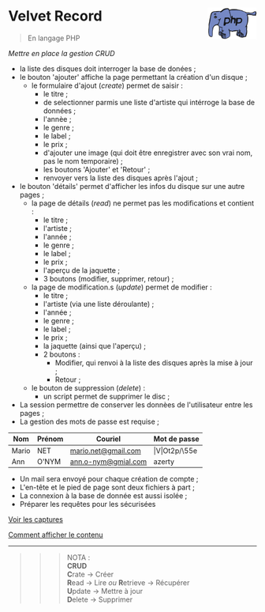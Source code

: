 # **Velvet Record** <img align="right" src="../../src/img/php.gif" alt="PHP" title="PHP" widht="auto" height="64px">

> En langage PHP

*Mettre en place la gestion CRUD*

- la liste des disques doit interroger la base de donées ;
- le bouton 'ajouter' affiche la page permettant la création d'un disque ;
    - le formulaire d'ajout (*create*) permet de saisir :
        - le titre ;
        - de selectionner parmis une liste d'artiste qui intérroge la base de données ;
        - l'annèe ;
        - le genre ;
        - le label ;
        - le prix ;
        - d'ajouter une image (qui doit être enregistrer avec son vrai nom, pas le nom temporaire) ;
        - les boutons 'Ajouter' et 'Retour' ;
        - renvoyer vers la liste des disques après l'ajout ;
- le bouton 'détails' permet d'afficher les infos du disque sur une autre pages ;
    - la page de détails (*read*) ne permet pas les modifications et contient :
        - le titre ;
        - l'artiste ;
        - l'année ;
        - le genre ;
        - le label ;
        - le prix ;
        - l'aperçu de la jaquette ;
        - 3 boutons (modifier, supprimer, retour) ;
    - la page de modification.s (*update*) permet de modifier :
        - le titre ;
        - l'artiste (via une liste déroulante) ;
        - l'année ;
        - le genre ;
        - le label ;
        - le prix ;
        - la jaquette (ainsi que l'aperçu) ;
        - 2 boutons :
            - Modifier, qui renvoi à la liste des disques après la mise à jour ;
            - Retour ; 
    - le bouton de suppression (*delete*) :
        - un script permet de supprimer le disc ;
- La session permettre de conserver les donnèes de l'utilisateur entre les pages ;
- La gestion des mots de passe est requise ;

| Nom | Prénom | Couriel | Mot de passe |
|---|---|---|---|
| Mario | NET | mario.net@gmail.com | \|V\|Ot2p/\55e |
| Ann | O'NYM | ann.o-nym@gmial.com | azerty |

- Un mail sera envoyé pour chaque création de compte ;
- L'en-tête et le pied de page sont deux fichiers à part ;
- La connexion à la base de donnée est aussi isolée ;
- Préparer les requêtes pour les sécurisées

[Voir les captures](https://github.com/MiKL5/afpaDev/blob/master/projets/record/docs/screenshot.md "Captures d'écran")

[Comment afficher le contenu](https://github.com/MiKL5/afpaDev/blob/master/projets/record/instructions4use.md "Instructions")



---
>>>NOTA :       
**CRUD**       
**C**rate -> Créer   
**R**ead -> Lire *ou* **R**etrieve -> Récupérer  
**U**pdate -> Mettre à jour     
**D**elete -> Supprimer